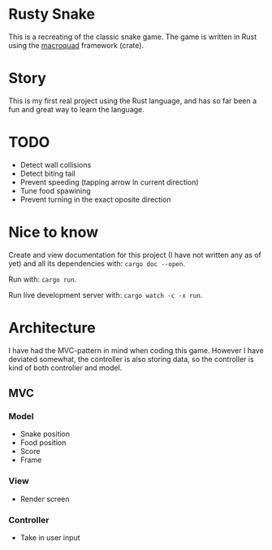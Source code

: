 # Rusty Snake 

This is a recreating of the classic snake game. The game is written in Rust using the [macroquad](https://github.com/not-fl3/macroquad) framework (crate). 

# Story 

This is my first real project using the Rust language, and has so far been a fun and great way to learn the language. 

# TODO

- Detect wall collisions
- Detect biting tail 
- Prevent speeding (tapping arrow in current direction)
- Tune food spawining
- Prevent turning in the exact oposite direction 

# Nice to know 

Create and view documentation for this project (I have not written any as of yet) and all its dependencies with: `cargo doc --open`. 

Run with: `cargo run`.

Run live development server with: `cargo watch -c -x run`.

# Architecture 

I have had the MVC-pattern in mind when coding this game. However I have deviated somewhat, the controller is also storing data, so the controller is kind of both controller and model.

## MVC

### Model 

- Snake position 
- Food position 
- Score 
- Frame 

### View

- Render screen 

### Controller 

- Take in user input







